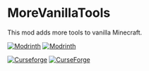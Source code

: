 # MoreVanillaTools
This mod adds more tools to vanilla Minecraft.

[![Modrinth](https://badges.moddingx.org/modrinth/versions/HJphSXip)](https://modrinth.com/mod/morevanillatools)
[![Modrinth](https://badges.moddingx.org/modrinth/downloads/HJphSXip)](https://modrinth.com/mod/morevanillatools)

[![Curseforge](https://badges.moddingx.org/curseforge/versions/349504)](https://www.curseforge.com/minecraft/mc-mods/morevanillatools)
[![CurseForge](https://badges.moddingx.org/curseforge/downloads/349504)](https://www.curseforge.com/minecraft/mc-mods/morevanillatools)
